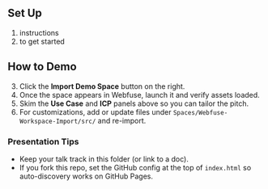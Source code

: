 ## Set Up

1. instructions
2. to get started

## How to Demo

3. Click the **Import Demo Space** button on the right.
4. Once the space appears in Webfuse, launch it and verify assets loaded.
5. Skim the **Use Case** and **ICP** panels above so you can tailor the pitch.
6. For customizations, add or update files under `Spaces/Webfuse-Workspace-Import/src/` and re-import.

### Presentation Tips
- Keep your talk track in this folder (or link to a doc).
- If you fork this repo, set the GitHub config at the top of `index.html` so auto-discovery works on GitHub Pages.
